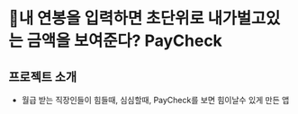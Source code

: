 # 💸내 연봉을 입력하면 초단위로 내가벌고있는 금액을 보여준다? PayCheck

## 프로젝트 소개
- 월급 받는 직장인들이 힘들때, 심심할때, PayCheck를 보면 힘이날수 있게 만든 앱

